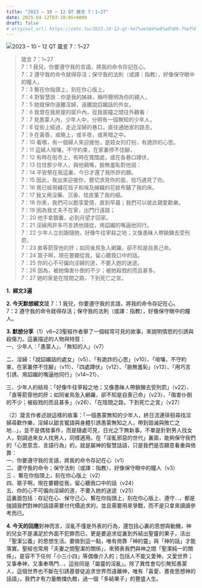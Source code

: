 ```yaml
---
title: "2023 – 10 – 12 QT 箴言 7：1~27"
date: 2025-04-12T03:10:05+0800
draft: false
# original_url: https://cmtc.tw/2023-10-12-qt-%e7%ae%b4%e8%a8%80-7%ef%bc%9a127
---
```


![2023 – 10 – 12 QT  箴言 7：1~27](/images/qt.jpg  "2023 – 10 – 12 QT  箴言 7：1~27")

> 箴言 7：1~27  
> 7：1 我兒，你要遵守我的言語，將我的命令存記在心。  
> 7：2 遵守我的命令就得存活；保守我的法則（或譯：指教），好像保守眼中的瞳人，  
> 7：3 繫在你指頭上，刻在你心版上。  
> 7：4 對智慧說：你是我的姊妹，稱呼聰明為你的親人，  
> 7：5 她就保你遠離淫婦，遠離說諂媚話的外女。  
> 7：6 我曾在我房屋的窗戶內，從我窗欞之間往外觀看：  
> 7：7 見愚蒙人內，少年人中，分明有一個無知的少年人，  
> 7：8 從街上經過，走近淫婦的巷口，直往通她家的路去，  
> 7：9 在黃昏，或晚上，或半夜，或黑暗之中。  
> 7：10 看哪，有一個婦人來迎接他，是妓女的打扮，有詭詐的心思。  
> 7：11 這婦人喧嚷，不守約束，在家裏停不住腳，  
> 7：12 有時在街市上，有時在寬闊處，或在各巷口蹲伏，  
> 7：13 拉住那少年人，與他親嘴，臉無羞恥對他說：  
> 7：14 平安祭在我這裏，今日才還了我所許的願。  
> 7：15 因此，我出來迎接你，懇切求見你的面，恰巧遇見了你。  
> 7：16 我已經用繡花毯子和埃及線織的花紋布鋪了我的床。  
> 7：17 我又用沒藥、沉香、桂皮薰了我的榻。  
> 7：18 你來，我們可以飽享愛情，直到早晨；我們可以彼此親愛歡樂。  
> 7：19 因為我丈夫不在家，出門行遠路；  
> 7：20 他手拿銀囊，必到月望才回家。  
> 7：21 淫婦用許多巧言誘他隨從，用諂媚的嘴逼他同行。  
> 7：22 少年人立刻跟隨她，好像牛往宰殺之地；又像愚昧人帶鎖鍊去受刑罰，  
> 7：23 直等箭穿他的肝；如同雀鳥急入網羅，卻不知是自喪己命。  
> 7：24 眾子啊，現在要聽從我，留心聽我口中的話。  
> 7：25 你的心不可偏向淫婦的道，不要入她的迷途。  
> 7：26 因為，被她傷害仆倒的不少；被她殺戮的而且甚多。  
> 7：27 她的家是在陰間之路，下到死亡之宮。

**1.  經文3遍**

**2. 今天默想經文**箴 7：1 我兒，你要遵守我的言語，將我的命令存記在心。  
7：2 遵守我的命令就得存活；保守我的法則（或譯：指教），好像保守眼中的瞳人。

**3. 默想分享**（1）v6~23聖經作者舉了一個經常可見的故事，來說明情慾的引誘與殺傷力。這裏描述的人物與特質：  
一、少年人：「愚蒙人」、「無知的人」（v7）

二、淫婦：「說諂媚話的處女」（v5）、「有詭詐的心思」（v10）、「喧嚷，不守約束，在家裏停不住腳」（v11）、「四處蹲伏」（v12）、「臉無羞恥」（v13）、「用巧言引誘、用諂媚的嘴逼他同行」（v14~21）、

三、少年人的結局：「好像牛往宰殺之地；又像愚昧人帶鎖鍊去受刑罰」（v22）、「直等箭穿他的肝；如同雀鳥急入網羅，卻不知是自喪己命」（v23）、「傷害仆倒的不少；被殺戮的而且甚多」（v26）、「在陰間之路，下到死亡之宮」（v27）

（2）箴言作者述說這樣的故事：「一個愚蒙無知的少年人，終日流連徘徊尋找淫婦尋歡作樂，淫婦以甜言蜜語與身體引誘愚蒙無知之人，帶到毀滅與敗亡之地…」，並不是偶發事件，而是隨處可見，日光之下無新事。不單是針對男人找女人，對調過來女人找男人，同樣適用。在「淫亂邪惡的世代」裏面，能夠保守我們的「心思意念、言語行為」的，就是屬神的智慧話語，只是我們是否願意看重與倚靠：  
一、你要遵守我的言語，將我的命令存記在心（v1）  
二、遵守我的命令；保守法則（或譯：指教），好像保守眼中的瞳人（v3）  
三 、繫在你指頭上，刻在你心版上（v2）  
四、眾子啊，現在要聽從我，留心聽我口中的話（v24）  
五、你的心不可偏向淫婦的道，不要入她的迷途（v25）  
這裏面包括：存記在心、保守己心、繫在你指頭上，刻在你心版上、遵守…，都是強調我們對神的話語需要付代價追求的，並且需要用來爭戰，而不是只拿來讀讀參考而已。

**4. 今天的回應**對神而言，淫亂不僅是外表的行為，還包括心裏的思想與動機，神的兒女不是滿足於外面不犯罪而已，更是要追求從裏到外結出聖靈的果子，活出「聖潔公義」的思想生活。要做到這一點，唯有倚靠「神的靈」與「神的話」才能落實。聖經也常用「夫妻之間聖潔的關係」，來預表我們與神之間「聖潔純一的關係」，是容不下任何「小三小四」等偶像介入的；包括人不能又愛神，又愛世界；又事奉神，又事奉瑪門…，這些同是「屬靈的淫亂」。除了異性會勾引無知愚蒙人，這個世界也不斷在引誘基督徒追求世界而遠離神，唯有「喜愛、晝夜思想神的話語」，我們才有力量敵擋仇敵，過一個「多結果子」的豐盛人生。